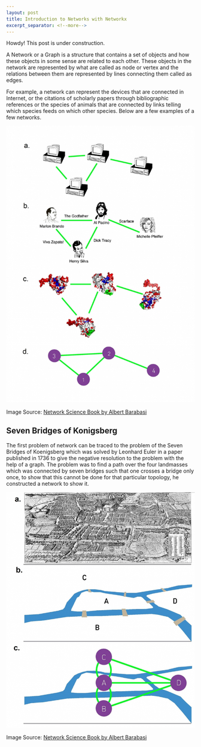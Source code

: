 ```yaml
---
layout: post
title: Introduction to Networks with Networkx
excerpt_separator: <!--more-->
---
```


<div class="message">
  Howdy! This post is under construction.
</div>

A Network or a Graph is a structure that contains a set of objects and how these objects
in some sense are related to each other. These objects in the network are represented by
what are called as node or vertex and the relations between them are represented by lines
connecting them called as edges.

<!--more-->

For example, a network can represent the devices that
are connected in Internet, or the citations of scholarly papers through bibliographic references
or the species of animals that are connected by links telling which species feeds on
which other species. Below are a few examples of a few networks.

![example_networks](/assets/posts/Networks/example_networks.jpg "Large example image")

Image Source: [Network Science Book by Albert Barabasi](https://networksciencebook.com/)

## Seven Bridges of Konigsberg

The first problem of network can be traced to the problem of the Seven
Bridges of Koenigsberg which was solved by Leonhard Euler in a paper published in 1736
to give the negative resolution to the problem with the help of a graph. The problem was to
find a path over the four landmasses which was connected by seven bridges such that one
crosses a bridge only once, to show that this cannot be done for that particular topology, he
constructed a network to show it.

![bridges_of_konigsberg](assets\posts\Networks\bridges_of_konigsberg.jpg)

Image Source: [Network Science Book by Albert Barabasi](https://networksciencebook.com/)
